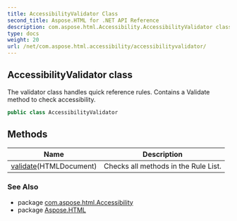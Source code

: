 ```yaml
---
title: AccessibilityValidator Class
second_title: Aspose.HTML for .NET API Reference
description: com.aspose.html.Accessibility.AccessibilityValidator class. The validator class handles quick reference rules. Contains a Validate method to check accessibility
type: docs
weight: 20
url: /net/com.aspose.html.accessibility/accessibilityvalidator/
---
```

## AccessibilityValidator class

The validator class handles quick reference rules. Contains a Validate method to check accessibility.

```java
public class AccessibilityValidator
```

## Methods

| Name | Description |
| --- | --- |
| [validate](../../com.aspose.html.accessibility/accessibilityvalidator/validate/)(HTMLDocument) | Checks all methods in the Rule List. |

### See Also

* package [com.aspose.html.Accessibility](../../com.aspose.html.accessibility/)
* package [Aspose.HTML](../../)
